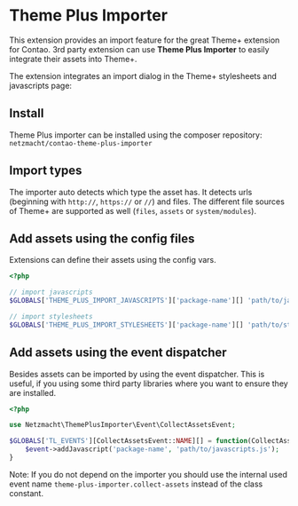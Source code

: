 
Theme Plus Importer
===================

This extension provides an import feature for the great Theme+ extension for Contao. 3rd party extension can use
**Theme Plus Importer** to easily integrate their assets into Theme+.

The extension integrates an import dialog in the Theme+ stylesheets and javascripts page:

Install
--------

Theme Plus importer can be installed using the composer repository:
`netzmacht/contao-theme-plus-importer`


Import types
--------

The importer auto detects which type the asset has. It detects urls (beginning with `http://`, `https://` or `//`)
and files. The different file sources of Theme+ are supported as well (`files`, `assets` or `system/modules`).

Add assets using the config files
--------

Extensions can define their assets using the config vars.

```php
<?php

// import javascripts
$GLOBALS['THEME_PLUS_IMPORT_JAVASCRIPTS']['package-name'][] 'path/to/javascripts.js';

// import stylesheets
$GLOBALS['THEME_PLUS_IMPORT_STYLESHEETS']['package-name'][] 'path/to/style.css';

```

Add assets using the event dispatcher
-------

Besides assets can be imported by using the event dispatcher. This is useful, if you using some third party libraries
where you want to ensure they are installed.

```php
<?php

use Netzmacht\ThemePlusImporter\Event\CollectAssetsEvent;

$GLOBALS['TL_EVENTS'][CollectAssetsEvent::NAME][] = function(CollectAssetsEvent $event) {
    $event->addJavascript('package-name', 'path/to/javascripts.js');
}

```

Note: If you do not depend on the importer you should use the internal used event name `theme-plus-importer.collect-assets`
instead of the class constant.

